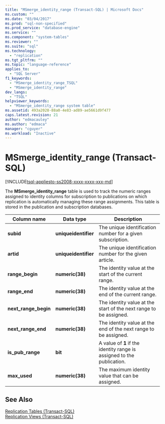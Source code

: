 ```yaml
---
title: "MSmerge_identity_range (Transact-SQL) | Microsoft Docs"
ms.custom: ""
ms.date: "03/04/2017"
ms.prod: "sql-non-specified"
ms.prod_service: "database-engine"
ms.service: ""
ms.component: "system-tables"
ms.reviewer: ""
ms.suite: "sql"
ms.technology: 
  - "replication"
ms.tgt_pltfrm: ""
ms.topic: "language-reference"
applies_to: 
  - "SQL Server"
f1_keywords: 
  - "MSmerge_identity_range_TSQL"
  - "MSmerge_identity_range"
dev_langs: 
  - "TSQL"
helpviewer_keywords: 
  - "MSmerge_identity_range system table"
ms.assetid: 493a2028-88a0-4e83-ad89-ae5661d9f477
caps.latest.revision: 21
author: "edmacauley"
ms.author: "edmaca"
manager: "cguyer"
ms.workload: "Inactive"
---
```

# MSmerge_identity_range (Transact-SQL)
[!INCLUDE[tsql-appliesto-ss2008-xxxx-xxxx-xxx-md](../../includes/tsql-appliesto-ss2008-xxxx-xxxx-xxx-md.md)]

  The **MSmerge_identity_range** table is used to track the numeric ranges assigned to identity columns for subscription to publications on which replication is automatically managing these range assignments. This table is stored in the publication and subscription databases.  
  
|Column name|Data type|Description|  
|-----------------|---------------|-----------------|  
|**subid**|**uniqueidentifier**|The unique identification number for a given subscription.|  
|**artid**|**uniqueidentifier**|The unique identification number for the given article.|  
|**range_begin**|**numeric(38)**|The identity value at the start of the current range.|  
|**range_end**|**numeric(38)**|The identity value at the end of the current range.|  
|**next_range_begin**|**numeric(38)**|The identity value at the start of the next range to be assigned.|  
|**next_range_end**|**numeric(38)**|The identity value at the end of the next range to be assigned.|  
|**is_pub_range**|**bit**|A value of **1** if the identity range is assigned to the publication.|  
|**max_used**|**numeric(38)**|The maximum identity value that can be assigned.|  
  
## See Also  
 [Replication Tables &#40;Transact-SQL&#41;](../../relational-databases/system-tables/replication-tables-transact-sql.md)   
 [Replication Views &#40;Transact-SQL&#41;](../../relational-databases/system-views/replication-views-transact-sql.md)  
  
  
